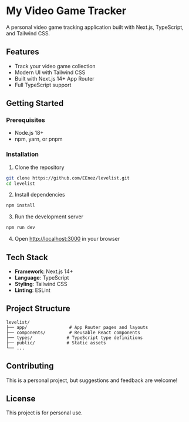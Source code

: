 # My Video Game Tracker

A personal video game tracking application built with Next.js, TypeScript, and Tailwind CSS.

## Features

- Track your video game collection
- Modern UI with Tailwind CSS
- Built with Next.js 14+ App Router
- Full TypeScript support

## Getting Started

### Prerequisites

- Node.js 18+ 
- npm, yarn, or pnpm

### Installation

1. Clone the repository
```bash
git clone https://github.com/EEnez/levelist.git
cd levelist
```

2. Install dependencies
```bash
npm install
```

3. Run the development server
```bash
npm run dev
```

4. Open [http://localhost:3000](http://localhost:3000) in your browser

## Tech Stack

- **Framework**: Next.js 14+
- **Language**: TypeScript
- **Styling**: Tailwind CSS
- **Linting**: ESLint

## Project Structure

```
levelist/
├── app/                # App Router pages and layouts
├── components/         # Reusable React components
├── types/             # TypeScript type definitions
├── public/            # Static assets
└── ...
```

## Contributing

This is a personal project, but suggestions and feedback are welcome!

## License

This project is for personal use.

